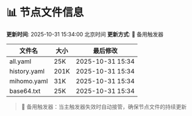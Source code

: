 # 📊 节点文件信息

**更新时间**: 2025-10-31 15:34:00 北京时间
**更新方式**: 🔄 备用触发器

| 文件名 | 大小 | 最后修改 |
|--------|------|----------|
| all.yaml | 25K | 2025-10-31 15:34 |
| history.yaml | 201K | 2025-10-31 15:34 |
| mihomo.yaml | 31K | 2025-10-31 15:34 |
| base64.txt | 25K | 2025-10-31 15:34 |

> 🔄 备用触发器：当主触发器失效时自动接管，确保节点文件的持续更新
